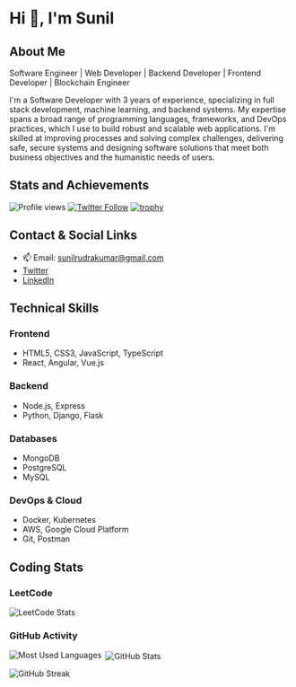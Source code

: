# Hi 👋, I'm Sunil

## About Me
Software Engineer | Web Developer | Backend Developer | Frontend Developer | Blockchain Engineer

I'm a Software Developer with 3 years of experience, specializing in full stack development, machine learning, and backend systems. My expertise spans a broad range of programming languages, frameworks, and DevOps practices, which I use to build robust and scalable web applications. I'm skilled at improving processes and solving complex challenges, delivering safe, secure systems and designing software solutions that meet both business objectives and the humanistic needs of users.

## Stats and Achievements
![Profile views](https://komarev.com/ghpvc/?username=sunilrudrakumar&label=Profile%20views&color=0e75b6&style=flat)
[![Twitter Follow](https://img.shields.io/twitter/follow/sunilrudrakumar?logo=twitter&style=for-the-badge)](https://twitter.com/sunilrudrakumar)
[![trophy](https://github-profile-trophy.vercel.app/?username=sunilrudrakumar)](https://github.com/ryo-ma/github-profile-trophy)

## Contact & Social Links
- 📫 Email: sunilrudrakumar@gmail.com
- [Twitter](https://twitter.com/sunilrudrakumar)
- [LinkedIn](https://linkedin.com/in/sunilrudrakumar)

## Technical Skills

### Frontend
- HTML5, CSS3, JavaScript, TypeScript
- React, Angular, Vue.js

### Backend
- Node.js, Express
- Python, Django, Flask

### Databases
- MongoDB
- PostgreSQL
- MySQL

### DevOps & Cloud
- Docker, Kubernetes
- AWS, Google Cloud Platform
- Git, Postman

## Coding Stats
### LeetCode
![LeetCode Stats](https://leetcode.card.workers.dev/_sunilkumar?theme=dark&font=baloo&extension=activity)

### GitHub Activity
<p><img align="left" src="https://github-readme-stats.vercel.app/api/top-langs?username=sunilrudrakumar&show_icons=true&locale=en&layout=compact" alt="Most Used Languages" /></p>

<p>&nbsp;<img align="center" src="https://github-readme-stats.vercel.app/api?username=sunilrudrakumar&show_icons=true&locale=en" alt="GitHub Stats" /></p>

<p><img align="center" src="https://github-readme-streak-stats.herokuapp.com/?user=sunilrudrakumar" alt="GitHub Streak" /></p>
